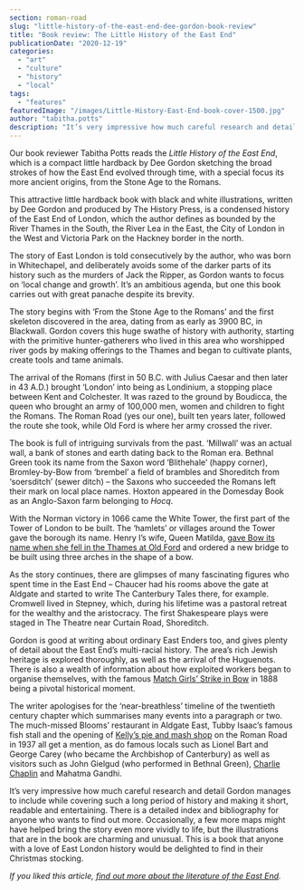 ```yaml
---
section: roman-road
slug: "little-history-of-the-east-end-dee-gordon-book-review"
title: "Book review: The Little History of the East End"
publicationDate: "2020-12-19"
categories: 
  - "art"
  - "culture"
  - "history"
  - "local"
tags: 
  - "features"
featuredImage: "/images/Little-History-East-End-book-cover-1500.jpg"
author: "tabitha.potts"
description: "It’s very impressive how much careful research and detail Gordon manages to include while covering such a long period of history and making it short, readable and entertaining."
---
```


Our book reviewer Tabitha Potts reads the _Little History of the East End_, which is a compact little hardback by Dee Gordon sketching the broad strokes of how the East End evolved through time, with a special focus its more ancient origins, from the Stone Age to the Romans.

This attractive little hardback book with black and white illustrations, written by Dee Gordon and produced by The History Press, is a condensed history of the East End of London, which the author defines as bounded by the River Thames in the South, the River Lea in the East, the City of London in the West and Victoria Park on the Hackney border in the north. 

The story of East London is told consecutively by the author, who was born in Whitechapel, and deliberately avoids some of the darker parts of its history such as the murders of Jack the Ripper, as Gordon wants to focus on ‘local change and growth’. It’s an ambitious agenda, but one this book carries out with great panache despite its brevity. 

The story begins with ‘From the Stone Age to the Romans’ and the first skeleton discovered in the area, dating from as early as 3900 BC, in Blackwall. Gordon covers this huge swathe of history with authority, starting with the primitive hunter-gatherers who lived in this area who worshipped river gods by making offerings to the Thames and began to cultivate plants, create tools and tame animals. 

The arrival of the Romans (first in 50 B.C. with Julius Caesar and then later in 43 A.D.) brought ‘London’ into being as Londinium, a stopping place between Kent and Colchester. It was razed to the ground by Boudicca, the queen who brought an army of 100,000 men, women and children to fight the Romans. The Roman Road (yes our one), built ten years later, followed the route she took, while Old Ford is where her army crossed the river. 

The book is full of intriguing survivals from the past. ‘Millwall’ was an actual wall, a bank of stones and earth dating back to the Roman era. Bethnal Green took its name from the Saxon word ‘Blithehale’ (happy corner), Bromley-by-Bow from ‘brembel’ a field of brambles and Shoreditch from ‘soersditch’ (sewer ditch) – the Saxons who succeeded the Romans left their mark on local place names. Hoxton appeared in the Domesday Book as an Anglo-Saxon farm belonging to _Hocq_. 

With the Norman victory in 1066 came the White Tower, the first part of the Tower of London to be built. The ‘hamlets’ or villages around the Tower gave the borough its name. Henry I’s wife, Queen Matilda, [gave Bow its name when she fell in the Thames at Old Ford](https://romanroadlondon.com/where-is-bow-mile-end-old-ford-globe-town/) and ordered a new bridge to be built using three arches in the shape of a bow. 

As the story continues, there are glimpses of many fascinating figures who spent time in the East End – Chaucer had his rooms above the gate at Aldgate and started to write The Canterbury Tales there, for example. Cromwell lived in Stepney, which, during his lifetime was a pastoral retreat for the wealthy and the aristocracy. The first Shakespeare plays were staged in The Theatre near Curtain Road, Shoreditch. 

Gordon is good at writing about ordinary East Enders too, and gives plenty of detail about the East End’s multi-racial history. The area’s rich Jewish heritage is explored thoroughly, as well as the arrival of the Huguenots. There is also a wealth of information about how exploited workers began to organise themselves, with the famous [Match Girls’ Strike in Bow](https://romanroadlondon.com/sarah-chapman-matchstick-girl-campaign-memorial/) in 1888 being a pivotal historical moment. 

The writer apologises for the ‘near-breathless’ timeline of the twentieth century chapter which summarises many events into a paragraph or two. The much-missed Blooms’ restaurant in Aldgate East, Tubby Isaac’s famous fish stall and the opening of [Kelly’s pie and mash shop](https://romanroadlondon.com/g-kelly-pie-mash-shop-working-class-food/) on the Roman Road in 1937 all get a mention, as do famous locals such as Lionel Bart and George Carey (who became the Archbishop of Canterbury) as well as visitors such as John Gielgud (who performed in Bethnal Green), [Charlie Chaplin](https://romanroadlondon.com/genesis-cinema-tyrone-walker-hebborn-interview/) and Mahatma Gandhi.

It’s very impressive how much careful research and detail Gordon manages to include while covering such a long period of history and making it short, readable and entertaining. There is a detailed index and bibliography for anyone who wants to find out more. Occasionally, a few more maps might have helped bring the story even more vividly to life, but the illustrations that are in the book are charming and unusual. This is a book that anyone with a love of East London history would be delighted to find in their Christmas stocking. 

_If you liked this article,_ [_find out more about the literature of the East End_](https://romanroadlondon.com/best-east-end-books/)_._
